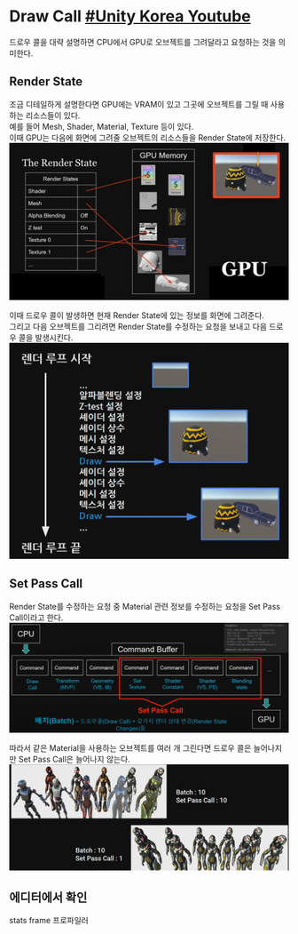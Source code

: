 # Draw Call [#Unity Korea Youtube](https://www.youtube.com/live/UsyvT36vqpU?feature=share&t=1647)
드로우 콜을 대략 설명하면 CPU에서 GPU로 오브젝트를 그려달라고 요청하는 것을 의미한다.  

## Render State
조금 디테일하게 설명한다면 GPU에는 VRAM이 있고 그곳에 오브젝트를 그릴 때 사용하는 리소스들이 있다.  
예를 들어 Mesh, Shader, Material, Texture 등이 있다.  
이때 GPU는 다음에 화면에 그려줄 오브젝트의 리소스들을 Render State에 저장한다.  
![Alt text](image.png)

이때 드로우 콜이 발생하면 현재 Render State에 있는 정보를 화면에 그려준다.  
그리고 다음 오브젝트를 그리려면 Render State를 수정하는 요청을 보내고 다음 드로우 콜을 발생시킨다.
![Alt text](image-1.png)

## Set Pass Call
Render State를 수정하는 요청 중 Material 관련 정보를 수정하는 요청을 Set Pass Call이라고 한다.
![Alt text](image-2.png)

따라서 같은 Material을 사용하는 오브젝트를 여러 개 그린다면 드로우 콜은 늘어나지만 Set Pass Call은 늘어나지 않는다.
![Alt text](image-4.png)

## 에디터에서 확인
stats
frame 프로파일러